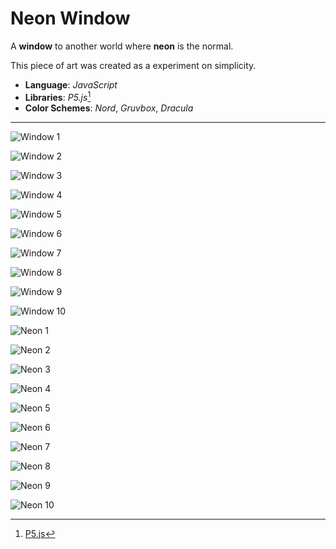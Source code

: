# Neon Window

A **window** to another world where **neon** is the normal.

This piece of art was created as a experiment on simplicity.

* **Language**: *JavaScript*
* **Libraries**: *P5.js*[^1]
* **Color Schemes**: *Nord*, *Gruvbox*, *Dracula*

----------

![Window 1](/assets/window/w1.png)

![Window 2](/assets/window/w2.png)

![Window 3](/assets/window/w3.png)

![Window 4](/assets/window/w4.png)

![Window 5](/assets/window/w5.png)

![Window 6](/assets/window/w6.png)

![Window 7](/assets/window/w7.png)

![Window 8](/assets/window/w8.png)

![Window 9](/assets/window/w9.png)

![Window 10](/assets/window/w10.png)

![Neon 1](/assets/window/n1.png)

![Neon 2](/assets/window/n2.png)

![Neon 3](/assets/window/n3.png)

![Neon 4](/assets/window/n4.png)

![Neon 5](/assets/window/n5.png)

![Neon 6](/assets/window/n6.png)

![Neon 7](/assets/window/n7.png)

![Neon 8](/assets/window/n8.png)

![Neon 9](/assets/window/n9.png)

![Neon 10](/assets/window/n10.png)


[^1]: [P5.js](https://p5js.org/)

